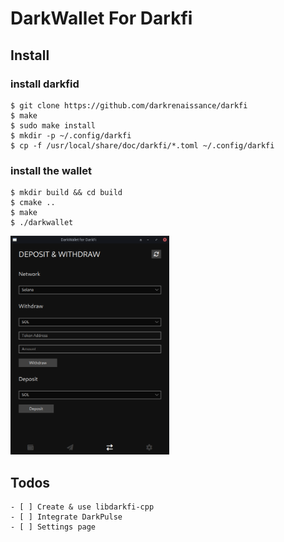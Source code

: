 # DarkWallet For Darkfi

## Install

### install darkfid 

```
$ git clone https://github.com/darkrenaissance/darkfi
$ make
$ sudo make install
$ mkdir -p ~/.config/darkfi
$ cp -f /usr/local/share/doc/darkfi/*.toml ~/.config/darkfi
```

### install the wallet 

```
$ mkdir build && cd build 
$ cmake .. 
$ make 
$ ./darkwallet 
```

<img src="darkwalletscreenshot.png" height="350px" />


## Todos 

 	- [ ] Create & use libdarkfi-cpp  
	- [ ] Integrate DarkPulse  
	- [ ] Settings page  

